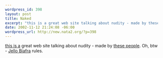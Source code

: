 ```yaml
--- 
wordpress_id: 398
layout: post
title: Naked
excerpt: "this is a great web site talking about nudity - made by these people. Oh, btw - Jello Biafra rules. "
date: 2002-11-12 21:24:08 -06:00
wordpress_url: http://new.nata2.org/?p=398
---
```

<a href="http://120seconds.com/features/011207_naked/011207_naked.html">this is a</a> great web site talking about nudity - made by <a href="http://120seconds.com/index.cfm">these people</a>. Oh, btw - <a href="http://120seconds.com/features/020419_biafra/feature/index.html">Jello Biafra</a> rules. 

